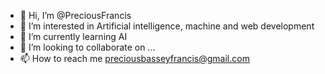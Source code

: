 - 👋 Hi, I’m @PreciousFrancis
- 👀 I’m interested in Artificial intelligence, machine and web development
- 🌱 I’m currently learning AI
- 💞️ I’m looking to collaborate on ...
- 📫 How to reach me 
preciousbasseyfrancis@gmail.com

<!---
PreciousFrancis/PreciousFrancis is a ✨ special ✨ repository because its `README.md` (this file) appears on your GitHub profile.
You can click the Preview link to take a look at your changes.
--->
